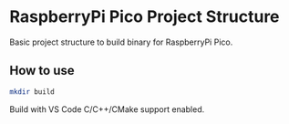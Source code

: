 # RaspberryPi Pico Project Structure

Basic project structure to build binary for RaspberryPi Pico.

## How to use

```bash
mkdir build
```

Build with VS Code C/C++/CMake support enabled.
